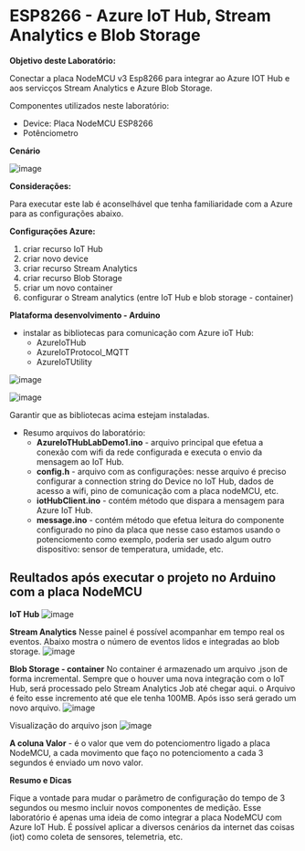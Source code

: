 # ESP8266 - Azure IoT Hub, Stream Analytics e Blob Storage

**Objetivo deste Laboratório:**

Conectar a placa NodeMCU v3 Esp8266 para integrar ao Azure IOT Hub e aos servicços Stream Analytics e Azure Blob Storage.

Componentes utilizados neste laboratório:
+ Device: Placa NodeMCU ESP8266
+ Potênciometro

**Cenário**

![image](https://user-images.githubusercontent.com/42357180/160649317-bd5b9dd5-f8dc-4881-b169-b752374759bd.png)

**Considerações:**

Para executar este lab é aconselhável que tenha familiaridade com a Azure para as configurações abaixo.

**Configurações Azure:**

1) criar recurso IoT Hub
2) criar novo device
3) criar recurso Stream Analytics
4) criar recurso Blob Storage
5) criar um novo container
6) configurar o Stream analytics (entre IoT Hub e blob storage - container)

**Plataforma desenvolvimento - Arduino**
  + instalar as bibliotecas para comunicação com Azure ioT Hub:
    + AzureIoTHub
    + AzureIoTProtocol_MQTT
    + AzureIoTUtility

  ![image](https://user-images.githubusercontent.com/42357180/160653305-c49cb487-9546-41ec-9b90-fd56b5cb1a18.png)
  
  ![image](https://user-images.githubusercontent.com/42357180/160653744-185c765e-4a9d-423e-bf7b-05c407bde374.png)
  
  Garantir que as bibliotecas acima estejam instaladas.
  
  + Resumo arquivos do laboratório:
    + **AzureIoTHubLabDemo1.ino** -  arquivo principal que efetua a conexão com wifi da rede configurada e executa o envio da mensagem ao IoT Hub.
    + **config.h** - arquivo com as configurações: nesse arquivo é preciso configurar a connection string do Device no IoT Hub, dados de acesso a wifi, pino de comunicação com a placa nodeMCU, etc.
    + **iotHubClient.ino** - contém método que dispara a mensagem para Azure IoT Hub.
    + **message.ino** - contém método que efetua leitura do componente configurado no pino da placa que nesse caso estamos usando o potenciomento como exemplo, poderia ser usado algum outro dispositivo: sensor de temperatura, umidade, etc.


## Reultados após executar o projeto no Arduino com a placa NodeMCU

**IoT Hub**
![image](https://user-images.githubusercontent.com/42357180/160660183-64d0b0ab-516d-43a7-9b8f-40228696e629.png)

**Stream Analytics**
Nesse painel é possível acompanhar em tempo real os eventos.
Abaixo mostra o número de eventos lidos e integradas ao blob storage.
![image](https://user-images.githubusercontent.com/42357180/160661942-2bf770f0-9d06-4bb5-963c-777f8be36767.png)

**Blob Storage - container**
No container é armazenado um arquivo .json de forma incremental. Sempre que o houver uma nova integração com o IoT Hub, será processado pelo Stream Analytics Job até chegar aqui. o Arquivo é feito esse incremento até que ele tenha 100MB. Após isso será gerado um novo arquivo.
![image](https://user-images.githubusercontent.com/42357180/160661344-7fee93fd-41cd-495b-af26-8c2d49d3a7eb.png)

Visualização do arquivo json
![image](https://user-images.githubusercontent.com/42357180/160664235-ebaea27f-114b-448a-93f7-9d0c86eddc7b.png)

**A coluna Valor** - é o valor que vem do potenciomentro ligado a placa NodeMCU, a cada movimento que faço no potenciomento a cada 3 segundos é enviado um novo valor.

**Resumo e Dicas**

Fique a vontade para mudar o parãmetro de configuração do tempo de 3 segundos ou mesmo incluir novos componentes de medição.
Esse laboratório é apenas uma ideia de como integrar a placa NodeMCU com Azure IoT Hub.
É possível aplicar a diversos cenários da internet das coisas (iot) como coleta de sensores, telemetria, etc.
